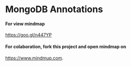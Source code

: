 # MongoDB Annotations

#### For view mindmap
https://goo.gl/n447YP


#### For colaboration, fork this project and open mindmap on
https://www.mindmup.com.
